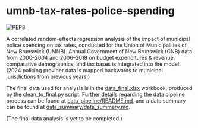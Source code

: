# umnb-tax-rates-police-spending

[![PEP8](https://img.shields.io/badge/code%20style-pep8-orange.svg)](https://www.python.org/dev/peps/pep-0008/)

A correlated random-effects regression analysis of the impact of municipal
police spending on tax rates, conducted for the Union of Municipalities of New
Brunswick (UMNB). Annual Government of New Brunswick (GNB) data from
2000&#x2013;2004 and 2006&#x2013;2018 on budget expenditures & revenue,
comparative demographics, and tax bases is integrated into the model. (2024
policing provider data is mapped backwards to municipal jurisdictions from
previous years.)

The final data used for analysis is in the
[data_final.xlsx](data_pipeline/data_final/data_final.xlsx)
workbook, produced by the
[clean_to_final.py](data_pipeline/clean_to_final.py) script. Further
details regarding the data pipeline process can be found at
[data_pipeline/README.md](data_pipeline/README.md), and a data summary can be
found at [data_summary/data_summary.md](data_summary/data_summary.md).

(The final data analysis is yet to be completed.)
